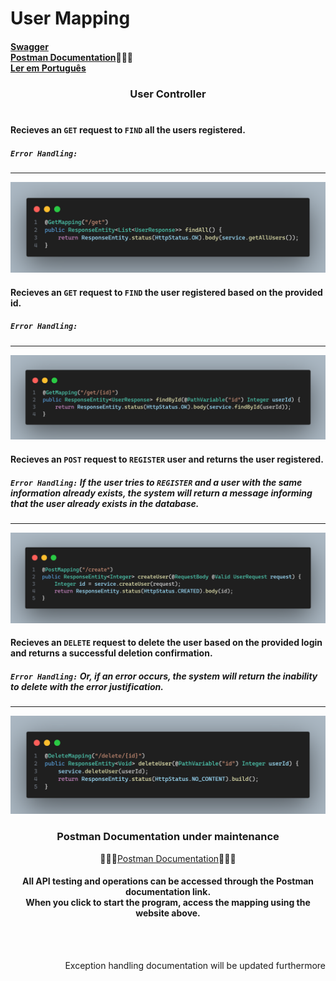 # User Mapping
#### [Swagger](http://localhost:8080/swagger-ui/index.html) <br> [Postman Documentation](https://documenter.getpostman.com/view/38340143/2sAY4vi3vF)👨🏾‍🔧 <br> [Ler em Português](portuguese.md)

### <div align="center"> User Controller</div><br>

#### Recieves an `GET` request to `FIND` all the users registered. 
##### `Error Handling:` 
---
<img src="images/findAll.png">

<br>

#### Recieves an `GET` request to `FIND` the user registered based on the provided id.
##### `Error Handling:` 
---
<img src="images/findById.png">

<br>

#### Recieves an `POST` request to `REGISTER` user and returns the user registered.
##### `Error Handling:` If the user tries to `REGISTER` and a user with the same information already exists, the system will return a message informing that the user already exists in the database.
---
<img src="images/createUser.png">

<br>

#### Recieves an `DELETE` request to delete the user based on the provided login and returns a successful deletion confirmation.
##### `Error Handling:` Or, if an error occurs, the system will return the inability to delete with the error justification.  
---
<img src="images/deleteUser.png">
</div>

### <div align="center"> Postman Documentation under maintenance </div>

<div align="center">

👨🏾‍🔧[Postman Documentation](https://documenter.getpostman.com/view/38340143/2sAY4vi3vF)👨🏾‍🔧

#### All API testing and operations can be accessed through the Postman documentation link.<br>When you click to start the program, access the mapping using the website above.
</div>

<br><br><div align="right">Exception handling documentation will be updated furthermore</div>
